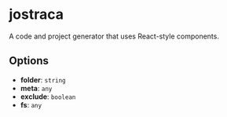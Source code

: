 # jostraca


A code and project generator that uses React-style components.


## Options

<!--START-OPTIONS-->

* __folder__: `string`
* __meta__: `any`
* __exclude__: `boolean`
* __fs__: `any`
<!--END-OPTIONS-->




